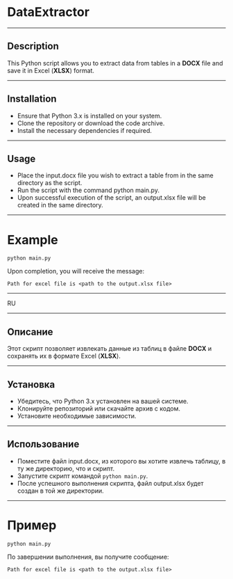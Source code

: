 # DataExtractor

---

## Description

This Python script allows you to extract data from tables in a **DOCX** file and
save it in Excel (**XLSX**) format.

---

## Installation

- Ensure that Python 3.x is installed on your system.
- Clone the repository or download the code archive.
- Install the necessary dependencies if required.

---

## Usage

- Place the input.docx file you wish to extract a table from in the same
  directory as the script.
- Run the script with the command python main.py.
- Upon successful execution of the script, an output.xlsx file will be created
  in the same directory.

---

# Example

```Shell
python main.py
```

Upon completion, you will receive the message:

```Shell
Path for excel file is <path to the output.xlsx file>
```

---

RU

---

## Описание

Этот скрипт позволяет извлекать данные из таблиц в файле **DOCX** и сохранять их в
формате Excel (**XLSX**).

---

## Установка

- Убедитесь, что Python 3.x установлен на вашей системе.
- Клонируйте репозиторий или скачайте архив с кодом.
- Установите необходимые зависимости.

---

## Использование

- Поместите файл input.docx, из которого вы хотите извлечь таблицу, в ту же
  директорию, что и скрипт.
- Запустите скрипт командой `python main.py`.
- После успешного выполнения скрипта, файл output.xlsx будет создан в той же
  директории.

---

# Пример

```Shell
python main.py
```

По завершении выполнения, вы получите сообщение:

```Shell
Path for excel file is <path to the output.xlsx file>
```
